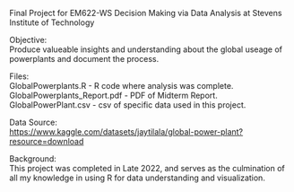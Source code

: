 Final Project for EM622-WS Decision Making via Data Analysis at Stevens Institute of Technology

Objective:  
Produce valueable insights and understanding about the global useage of powerplants and document the process.

Files:  
GlobalPowerplants.R - R code where analysis was complete.  
GlobalPowerplants_Report.pdf - PDF of Midterm Report.  
GlobalPowerPlant.csv - csv of specific data used in this project.

Data Source:  
https://www.kaggle.com/datasets/jaytilala/global-power-plant?resource=download

Background:  
This project was completed in Late 2022, and serves as the culmination of all my knowledge in using R for data understanding and visualization.
